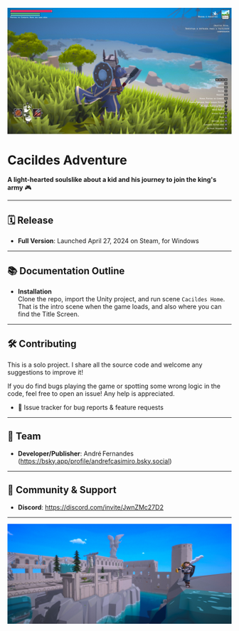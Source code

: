 ![Cacildes Gameplay](thumb.png)

# Cacildes Adventure

**A light-hearted soulslike about a kid and his journey to join the king's army** 🎮

---

## 🗓️ Release

- **Full Version**: Launched April 27, 2024 on Steam, for Windows

---

## 📚 Documentation Outline

- **Installation**  
  Clone the repo, import the Unity project, and run scene `Cacildes Home`. That is the intro scene when the game loads, and also where you can find the Title Screen.

---

## 🛠️ Contributing

This is a solo project. I share all the source code and welcome any suggestions to improve it!

If you do find bugs playing the game or spotting some wrong logic in the code, feel free to open an issue! Any help is appreciated.

- 🐛 Issue tracker for bug reports & feature requests

---

## 🧩 Team

- **Developer/Publisher**: André Fernandes (https://bsky.app/profile/andrefcasimiro.bsky.social)

---

## 🎉 Community & Support

- **Discord**: https://discord.com/invite/JwnZMc27D2

---

![Cacildes Gameplay](wallpaper.png)
